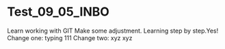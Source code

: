 # Test_09_05_INBO

Learn working with GIT 
Make some adjustment. Learning step by step.Yes!
Change one: typing 111
Change two: xyz xyz

